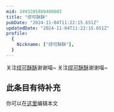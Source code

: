 ```yaml
---
mid: 3493285880400603
title: "缪可酥酥"
pubDate: "2024-11-04T11:22:15.651Z"
updatedDate: "2024-11-04T11:22:15.651Z"
profile:
  {
    Nickname: ["缪可酥酥"],
  }
---
```


关注[缪可酥酥](https://space.bilibili.com/3493285880400603)谢谢喵~ 关注[缪可酥酥](https://space.bilibili.com/3493285880400603)谢谢喵~

## 此条目有待补充
你可以在[这里](https://github.com/Yuhanawa/VTuber.ICU/edit/master/src/content/v/缪可酥酥/index.md)编辑本文
